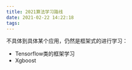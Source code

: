 ```yaml
---
title: 2021算法学习路线
date: 2021-02-22 14:22:18
tags:
---
```

不具体到具体某个应用，仍然是框架式的进行学习：
- Tensorflow类的框架学习
- Xgboost